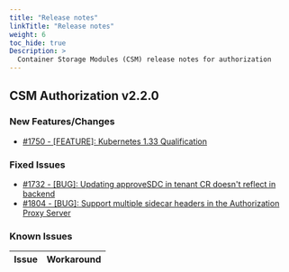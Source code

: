 ```yaml
---
title: "Release notes"
linkTitle: "Release notes"
weight: 6 
toc_hide: true
Description: >
  Container Storage Modules (CSM) release notes for authorization
---
```



## CSM Authorization v2.2.0

### New Features/Changes

- [#1750 - [FEATURE]: Kubernetes 1.33 Qualification](https://github.com/dell/csm/issues/1750)

### Fixed Issues

- [#1732 - [BUG]: Updating approveSDC in tenant CR doesn't reflect in backend](https://github.com/dell/csm/issues/1732)
- [#1804 - [BUG]: Support multiple sidecar headers in the Authorization Proxy Server](https://github.com/dell/csm/issues/1804)

### Known Issues
| Issue | Workaround |
|-------|------------|
